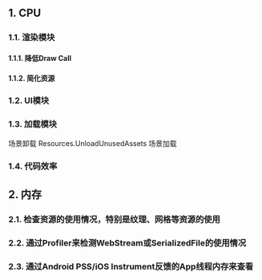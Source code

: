 ## 1. CPU
### 1.1. 渲染模块
#### 1.1.1. 降低Draw Call
#### 1.1.2. 简化资源
### 1.2. UI模块
### 1.3. 加载模块
场景卸载
    Resources.UnloadUnusedAssets
场景加载
### 1.4. 代码效率

## 2. 内存
### 2.1. 检查资源的使用情况，特别是纹理、网格等资源的使用
### 2.2. 通过Profiler来检测WebStream或SerializedFile的使用情况
### 2.3. 通过Android PSS/iOS Instrument反馈的App线程内存来查看
